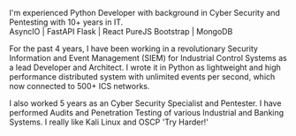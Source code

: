 I'm experienced Python Developer with background in Cyber Security and Pentesting with 10+ years in IT.  
AsyncIO | FastAPI Flask | React PureJS Bootstrap | MongoDB  

For the past 4 years, I have been working in a revolutionary Security Information and Event Management (SIEM) for Industrial Control Systems as a lead Developer and Architect. I wrote it in Python as lightweight and high performance distributed system with unlimited events per second, which now connected to 500+ ICS networks.   

I also worked 5 years as an Cyber Security Specialist and Pentester. I have performed Audits and Penetration Testing of various Industrial and Banking Systems. I really like Kali Linux and OSCP 'Try Harder!'  
